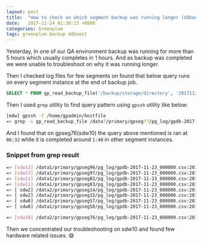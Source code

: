 ```yaml
---
layout: post
title:  "How to check on which segment backup was running longer (ddboost)"
date:   2017-11-24 01:30:13 +0800
categories: Greenplum
tags: greenplum backup ddboost
---
```


Yesterday, In one of our QA environment backup was running for more than 5 hours which usually completes in 1 hours. And as backup was completed we were unable to troubleshoot on why it was running longer.

Then I checked log files for few segments on found that below query runs on every segment instance at the end of backup job.

```sql
SELECT * FROM gp_read_backup_file('/backup/storage/directory', '20171123010034', 1)
```

Then I used `grep` utility to find query pattern using `gpssh` utility like below:

```bash
[mdw] gpssh -f /home/gpadmin/hostfile
=> grep -i gp_read_backup_file /data?/primary/gpseg??/pg_log/gpdb-2017-11-23_000000.csv
```

And I found that on gpseg76(sdw10) the query above mentioned is ran at `06:32` while it is completed around `1:40` in other segment instances.

### Snippet from grep result

```bash
=> [sdw13] /data1/primary/gpseg96/pg_log/gpdb-2017-11-23_000000.csv:2017-11-23 01:45:28.991835 EST,"gpadmin","qadb",p378235,th912250656,"172.28.8.250","21300",2017-11-23 01:00:57 EST,0,con1323569,cmd35,seg-1,,,,,"LOG","00000","duration: 66.624 ms",,,,,,"SELECT * FROM gp_read_backup_file('/backup/storage/directory', '20171123010034', 1)",0,,"postgres.c",1879,
=> [sdw13] /data1/primary/gpseg97/pg_log/gpdb-2017-11-23_000000.csv:2017-11-23 01:44:03.468291 EST,"gpadmin","qadb",p378233,th1452726048,"172.28.8.250","11510",2017-11-23 01:00:57 EST,0,con1323571,cmd34,seg-1,,,,,"LOG","00000","duration: 53.644 ms",,,,,,"SELECT * FROM gp_read_backup_file('/backup/storage/directory', '20171123010034', 1)",0,,"postgres.c",1879,
=> [sdw11] /data1/primary/gpseg82/pg_log/gpdb-2017-11-23_000000.csv:2017-11-23 01:45:03.430779 EST,"gpadmin","qadb",p378953,th881481504,"172.28.8.250","38507",2017-11-23 01:00:57 EST,0,con1323568,cmd34,seg-1,,,,,"LOG","00000","duration: 24.662 ms",,,,,,"SELECT * FROM gp_read_backup_file('/backup/storage/directory', '20171123010034', 1)",0,,"postgres.c",1879,
=> [sdw11] /data1/primary/gpseg83/pg_log/gpdb-2017-11-23_000000.csv:2017-11-23 01:44:38.269630 EST,"gpadmin","qadb",p378952,th-636340448,"172.28.8.250","56455",2017-11-23 01:00:57 EST,0,con1323568,cmd34,seg-1,,,,,"LOG","00000","duration: 18.985 ms",,,,,,"SELECT * FROM gp_read_backup_file('/backup/storage/directory', '20171123010034', 1)",0,,"postgres.c",1879,
=> [ sdw2] /data2/primary/gpseg14/pg_log/gpdb-2017-11-23_000000.csv:2017-11-23 01:38:02.261105 EST,"gpadmin","qadb",p434180,th278452000,"172.28.8.250","60334",2017-11-23 01:00:57 EST,0,con1240983,cmd31,seg-1,,,,,"LOG","00000","duration: 94.540 ms",,,,,,"SELECT * FROM gp_read_backup_file('/backup/storage/directory', '20171123010034', 1)",0,,"postgres.c",1879,
=> [ sdw2] /data2/primary/gpseg15/pg_log/gpdb-2017-11-23_000000.csv:2017-11-23 01:37:48.169687 EST,"gpadmin","qadb",p434178,th1485887264,"172.28.8.250","35144",2017-11-23 01:00:57 EST,0,con1240983,cmd31,seg-1,,,,,"LOG","00000","duration: 19.472 ms",,,,,,"SELECT * FROM gp_read_backup_file('/backup/storage/directory', '20171123010034', 1)",0,,"postgres.c",1879,
=> [ sdw8] /data1/primary/gpseg57/pg_log/gpdb-2017-11-23_000000.csv:2017-11-23 01:37:11.926575 EST,"gpadmin","qadb",p347557,th1154320160,"172.28.8.250","18289",2017-11-23 01:00:57 EST,0,con1056456,cmd31,seg-1,,,,,"LOG","00000","duration: 13.913 ms",,,,,,"SELECT * FROM gp_read_backup_file('/backup/storage/directory', '20171123010034', 1)",0,,"postgres.c",1879,
=> [ sdw8] /data1/primary/gpseg58/pg_log/gpdb-2017-11-23_000000.csv:2017-11-23 01:37:07.201256 EST,"gpadmin","qadb",p347555,th119101216,"172.28.8.250","35081",2017-11-23 01:00:57 EST,0,con1056456,cmd31,seg-1,,,,,"LOG","00000","duration: 21.343 ms",,,,,,"SELECT * FROM gp_read_backup_file('/backup/storage/directory', '20171123010034', 1)",0,,"postgres.c",1879,

=> [sdw10] /data2/primary/gpseg76/pg_log/gpdb-2017-11-23_000000.csv:2017-11-23 06:32:37.919721 EST,"gpadmin","qadb",p383258,th-266610912,"172.28.8.250","63198",2017-11-23 01:00:57 EST,0,con1323570,cmd178,seg-1,,,,,"LOG","00000","duration: 22.714 ms",,,,,,"SELECT * FROM gp_read_backup_file('/backup/storage/directory', '20171123010034', 1)",0,,"postgres.c",1879,

```

Then we concentrated our troubleshooting on sdw10 and found few hardware related issues. :smile:
